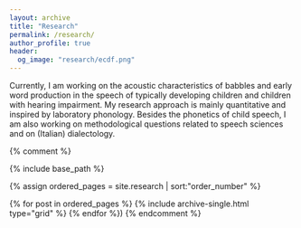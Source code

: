 ```yaml
---
layout: archive
title: "Research"
permalink: /research/
author_profile: true
header:
  og_image: "research/ecdf.png"
---
```


Currently, I am working on the acoustic characteristics of babbles and early word production in the speech of typically developing children and children with hearing impairment. My research approach is mainly quantitative and inspired by laboratory phonology. Besides the phonetics of child speech, I am also working on methodological questions related to speech sciences and on (Italian) dialectology.


{% comment %} <nbsp>

{% include base_path %}

{% assign ordered_pages = site.research | sort:"order_number" %}

{% for post in ordered_pages %}
  {% include archive-single.html type="grid" %}
{% endfor %})
{% endcomment %}
